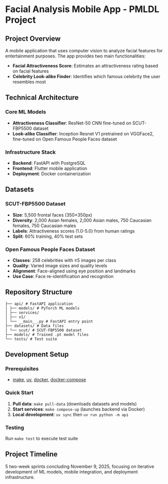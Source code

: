 # Facial Analysis Mobile App - PMLDL Project

## Project Overview

A mobile application that uses computer vision to analyze facial features for entertainment purposes. The app provides two main functionalities:
- **Facial Attractiveness Score**: Estimates an attractiveness rating based on facial features
- **Celebrity Look-alike Finder**: Identifies which famous celebrity the user resembles most

## Technical Architecture

### Core ML Models
- **Attractiveness Classifier**: ResNet-50 CNN fine-tuned on SCUT-FBP5500 dataset
- **Look-alike Classifier**: Inception Resnet V1 pretrained on VGGFace2, fine-tuned on Open Famous People Faces dataset

### Infrastructure Stack
- **Backend**: FastAPI with PostgreSQL
- **Frontend**: Flutter mobile application
- **Deployment**: Docker containerization

## Datasets

### SCUT-FBP5500 Dataset
- **Size**: 5,500 frontal faces (350×350px)
- **Diversity**: 2,000 Asian females, 2,000 Asian males, 750 Caucasian females, 750 Caucasian males
- **Labels**: Attractiveness scores (1.0-5.0) from human ratings
- **Split**: 60% training, 40% test sets

### Open Famous People Faces Dataset
- **Classes**: 258 celebrities with ≥5 images per class
- **Quality**: Varied image sizes and quality levels
- **Alignment**: Face-aligned using eye position and landmarks
- **Use Case**: Face re-identification and recognition

## Repository Structure

```
├── api/ # FastAPI application
│ ├── models/ # PyTorch ML models
│ ├── services/
│ ├── v1/
│ └── __main__.py # FastAPI entry point
├── datasets/ # Data files
│ └── scut/ # SCUT-FBP5500 dataset
├── models/ # Trained .pt model files
└── tests/ # Test suite
```
## Development Setup

### Prerequisites
- [make](https://www.gnu.org/software/make/), [uv](https://www.uvproject.xyz/), [docker](https://docs.docker.com/get-docker/), [docker-compose](https://docs.docker.com/compose/install/)

### Quick Start
1. **Pull data**: `make pull-data` (downloads datasets and models)
2. **Start services**: `make compose-up` (launches backend via Docker)
3. **Local development**: `uv sync` then `uv run python -m api`

### Testing
Run `make test` to execute test suite

## Project Timeline
5 two-week sprints concluding November 9, 2025, focusing on iterative development of ML models, mobile integration, and deployment infrastructure.